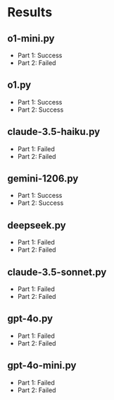 # Results

## o1-mini.py

- Part 1: Success
- Part 2: Failed

## o1.py

- Part 1: Success
- Part 2: Success

## claude-3.5-haiku.py

- Part 1: Failed
- Part 2: Failed

## gemini-1206.py

- Part 1: Success
- Part 2: Success

## deepseek.py

- Part 1: Failed
- Part 2: Failed

## claude-3.5-sonnet.py

- Part 1: Failed
- Part 2: Failed

## gpt-4o.py

- Part 1: Failed
- Part 2: Failed

## gpt-4o-mini.py

- Part 1: Failed
- Part 2: Failed
